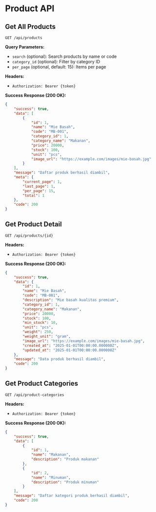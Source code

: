 # Product API

## Get All Products
`GET /api/products`

**Query Parameters:**
- `search` (optional): Search products by name or code
- `category_id` (optional): Filter by category ID
- `per_page` (optional, default: 15): Items per page

**Headers:**
- `Authorization: Bearer {token}`

**Success Response (200 OK):**
```json
{
    "success": true,
    "data": [
        {
            "id": 1,
            "name": "Mie Basah",
            "code": "MB-001",
            "category_id": 1,
            "category_name": "Makanan",
            "price": 20000,
            "stock": 100,
            "unit": "pcs",
            "image_url": "https://example.com/images/mie-basah.jpg"
        }
    ],
    "message": "Daftar produk berhasil diambil",
    "meta": {
        "current_page": 1,
        "last_page": 1,
        "per_page": 15,
        "total": 1
    },
    "code": 200
}
```

## Get Product Detail
`GET /api/products/{id}`

**Headers:**
- `Authorization: Bearer {token}`

**Success Response (200 OK):**
```json
{
    "success": true,
    "data": {
        "id": 1,
        "name": "Mie Basah",
        "code": "MB-001",
        "description": "Mie basah kualitas premium",
        "category_id": 1,
        "category_name": "Makanan",
        "price": 20000,
        "stock": 100,
        "min_stock": 10,
        "unit": "pcs",
        "weight": 250,
        "weight_unit": "gram",
        "image_url": "https://example.com/images/mie-basah.jpg",
        "created_at": "2025-01-01T00:00:00.000000Z",
        "updated_at": "2025-01-01T00:00:00.000000Z"
    },
    "message": "Data produk berhasil diambil",
    "code": 200
}
```

## Get Product Categories
`GET /api/product-categories`

**Headers:**
- `Authorization: Bearer {token}`

**Success Response (200 OK):**
```json
{
    "success": true,
    "data": [
        {
            "id": 1,
            "name": "Makanan",
            "description": "Produk makanan"
        },
        {
            "id": 2,
            "name": "Minuman",
            "description": "Produk minuman"
        }
    ],
    "message": "Daftar kategori produk berhasil diambil",
    "code": 200
}
```

